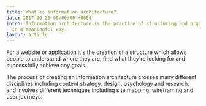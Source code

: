 ```yaml
---
title: What is information architecture?
date: 2017-09-25 00:00:00 +0000
intro: Information architecture is the practice of structuring and organising things
  in a meaningful way.
layout: article
---
```



For a website or application it's the creation of a structure which allows people to understand where they are, find what they're looking for and successfully achieve any goals.

The process of creating an information architecture crosses many different disciplines including content strategy, design, psychology and research, and involves different techniques including site mapping, wireframing and user journeys.